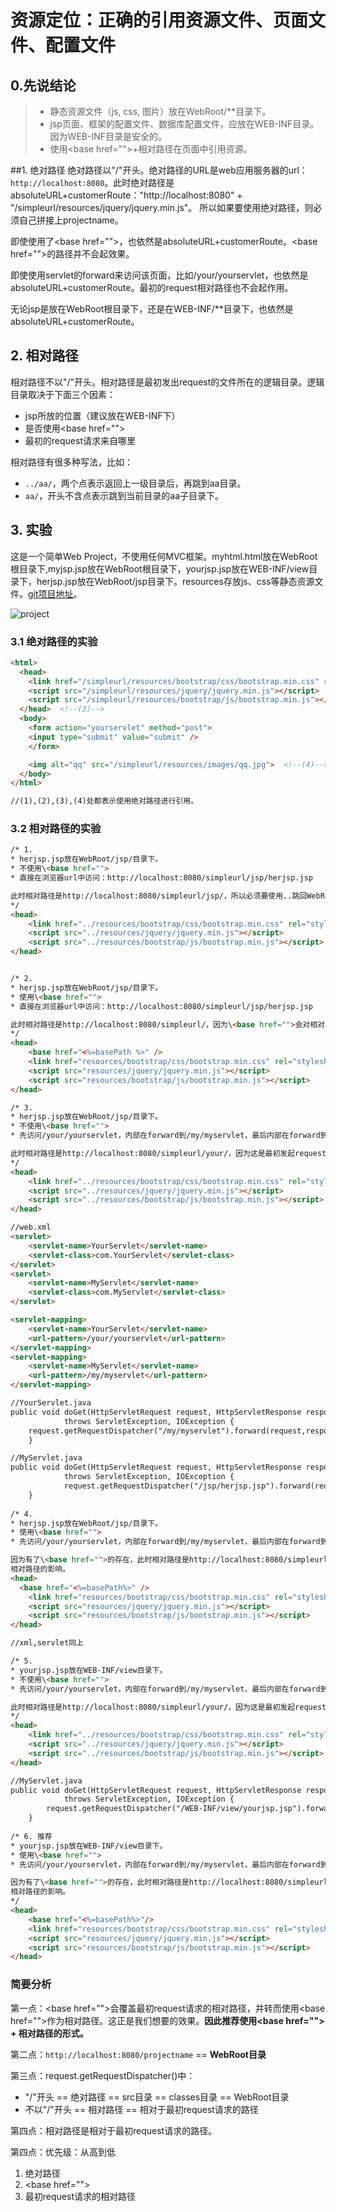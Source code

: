 # 资源定位：正确的引用资源文件、页面文件、配置文件
## 0.先说结论

> * 静态资源文件（js, css, 图片）放在WebRoot/**目录下。
> * jsp页面、框架的配置文件、数据库配置文件，应放在WEB-INF目录。因为WEB-INF目录是安全的。
> * 使用\<base href="">+相对路径在页面中引用资源。

##1. 绝对路径
绝对路径以"/"开头。绝对路径的URL是web应用服务器的url：`http://localhost:8080`。此时绝对路径是absoluteURL+customerRoute："http://localhost:8080" + "/simpleurl/resources/jquery/jquery.min.js"。
所以如果要使用绝对路径，则必须自己拼接上projectname。

即使使用了\<base href="">，也依然是absoluteURL+customerRoute。\<base href="">的路径并不会起效果。

即使使用servlet的forward来访问该页面，比如/your/yourservlet，也依然是absoluteURL+customerRoute。最初的request相对路径也不会起作用。

无论jsp是放在WebRoot根目录下，还是在WEB-INF/**目录下，也依然是absoluteURL+customerRoute。

## 2. 相对路径
相对路径不以"/"开头。相对路径是最初发出request的文件所在的逻辑目录。逻辑目录取决于下面三个因素：

* jsp所放的位置（建议放在WEB-INF下）
* 是否使用\<base href="">
* 最初的request请求来自哪里

相对路径有很多种写法，比如：

* `../aa/`，两个点表示返回上一级目录后，再跳到aa目录。
* `aa/`，开头不含点表示跳到当前目录的aa子目录下。


## 3. 实验
这是一个简单Web Project，不使用任何MVC框架。myhtml.html放在WebRoot根目录下,myjsp.jsp放在WebRoot根目录下，yourjsp.jsp放在WEB-INF/view目录下，herjsp.jsp放在WebRoot/jsp目录下。resources存放js、css等静态资源文件。[git项目地址](https://git.oschina.net/iSingular/simlpleurl.git)。

![project](http://ww1.sinaimg.cn/mw690/0065Y1avgw1fa98bax7uaj308p0ayaaw.jpg)

### 3.1 绝对路径的实验
```html
<html>
  <head>
    <link href="/simpleurl/resources/bootstrap/css/bootstrap.min.css" rel="stylesheet">  <!--(1)-->
    <script src="/simpleurl/resources/jquery/jquery.min.js"></script>  <!--(2)-->  
    <script src="/simpleurl/resources/bootstrap/js/bootstrap.min.js"></script>
  </head>  <!--(3)-->
  <body>
    <form action="yourservlet" method="post">
    <input type="submit" value="submit" />
    </form>

    <img alt="qq" src="/simpleurl/resources/images/qq.jpg">  <!--(4)-->
  </body>
</html>

//(1),(2),(3),(4)处都表示使用绝对路径进行引用。
```



### 3.2 相对路径的实验
```html
/* 1. 
* herjsp.jsp放在WebRoot/jsp/目录下。
* 不使用\<base href="">
* 直接在浏览器url中访问：http://localhost:8080/simpleurl/jsp/herjsp.jsp

此时相对路径是http://localhost:8080/simpleurl/jsp/，所以必须要使用..跳回WebRoot目录。
*/
<head>
	<link href="../resources/bootstrap/css/bootstrap.min.css" rel="stylesheet">  
	<script src="../resources/jquery/jquery.min.js"></script>  
	<script src="../resources/bootstrap/js/bootstrap.min.js"></script>
</head>


/* 2. 
* herjsp.jsp放在WebRoot/jsp/目录下。
* 使用\<base href="">
* 直接在浏览器url中访问：http://localhost:8080/simpleurl/jsp/herjsp.jsp

此时相对路径是http://localhost:8080/simpleurl/，因为\<base href="">会对相对路径起作用。
*/
<head>
	<base href="<%=basePath %>" />    
	<link href="resources/bootstrap/css/bootstrap.min.css" rel="stylesheet">  
	<script src="resources/jquery/jquery.min.js"></script>  
	<script src="resources/bootstrap/js/bootstrap.min.js"></script>
</head>

/* 3. 
* herjsp.jsp放在WebRoot/jsp/目录下。
* 不使用\<base href="">
* 先访问/your/yourservlet，内部在forward到/my/myservlet，最后内部在forward到herjsp.jsp

此时相对路径是http://localhost:8080/simpleurl/your/，因为这是最初发起request的相对路径。由于多了一层your，所以需要..跳回到http://localhost:8080/simpleurl
*/
<head>
	<link href="../resources/bootstrap/css/bootstrap.min.css" rel="stylesheet">  
	<script src="../resources/jquery/jquery.min.js"></script>  
	<script src="../resources/bootstrap/js/bootstrap.min.js"></script>
</head>

//web.xml
<servlet>
    <servlet-name>YourServlet</servlet-name>
    <servlet-class>com.YourServlet</servlet-class>
</servlet>
<servlet>
    <servlet-name>MyServlet</servlet-name>
    <servlet-class>com.MyServlet</servlet-class>
</servlet>

<servlet-mapping>
    <servlet-name>YourServlet</servlet-name>
    <url-pattern>/your/yourservlet</url-pattern>
</servlet-mapping>
<servlet-mapping>
    <servlet-name>MyServlet</servlet-name>
    <url-pattern>/my/myservlet</url-pattern>
</servlet-mapping>

//YourServlet.java
public void doGet(HttpServletRequest request, HttpServletResponse response)
			throws ServletException, IOException {	        
	request.getRequestDispatcher("/my/myservlet").forward(request,response);
	}

//MyServlet.java
public void doGet(HttpServletRequest request, HttpServletResponse response)
			throws ServletException, IOException {	            
			request.getRequestDispatcher("/jsp/herjsp.jsp").forward(request,response);
	}
	
/* 4. 
* herjsp.jsp放在WebRoot/jsp/目录下。
* 使用\<base href="">
* 先访问/your/yourservlet，内部在forward到/my/myservlet，最后内部在forward到herjsp.jsp

因为有了\<base href="">的存在，此时相对路径是http://localhost:8080/simpleurl/，我们并不会受最初request
相对路径的影响。
<head>
  <base href="<%=basePath%>" />
	<link href="resources/bootstrap/css/bootstrap.min.css" rel="stylesheet">  
	<script src="resources/jquery/jquery.min.js"></script>  
	<script src="resources/bootstrap/js/bootstrap.min.js"></script>
</head>

//xml,servlet同上

/* 5. 
* yourjsp.jsp放在WEB-INF/view目录下。
* 不使用\<base href="">
* 先访问/your/yourservlet，内部在forward到/my/myservlet，最后内部在forward到yourjsp.jsp

此时相对路径是http://localhost:8080/simpleurl/your/，因为这是最初发起request的相对路径。由于多了一层your，所以需要..跳回到http://localhost:8080/simpleurl。这与jsp在WEB-INF/**的第几层无关。
*/
<head>
	<link href="../resources/bootstrap/css/bootstrap.min.css" rel="stylesheet">  
	<script src="../resources/jquery/jquery.min.js"></script>  
	<script src="../resources/bootstrap/js/bootstrap.min.js"></script>
</head>

//MyServlet.java
public void doGet(HttpServletRequest request, HttpServletResponse response)
			throws ServletException, IOException {
		request.getRequestDispatcher("/WEB-INF/view/yourjsp.jsp").forward(request,response);
	}
	
/* 6. 推荐
* yourjsp.jsp放在WEB-INF/view目录下。
* 使用\<base href="">
* 先访问/your/yourservlet，内部在forward到/my/myservlet，最后内部在forward到yourjsp.jsp

因为有了\<base href="">的存在，此时相对路径是http://localhost:8080/simpleurl/，我们并不会受最初request
相对路径的影响。
*/
<head>
  	<base href="<%=basePath%>"/>
	<link href="resources/bootstrap/css/bootstrap.min.css" rel="stylesheet">  
	<script src="resources/jquery/jquery.min.js"></script>  
	<script src="resources/bootstrap/js/bootstrap.min.js"></script>
</head>
```

### 简要分析
第一点：\<base href="">会覆盖最初request请求的相对路径，并转而使用\<base href="">作为相对路径。这正是我们想要的效果。**因此推荐使用\<base href=""> + 相对路径的形式。**

第二点：`http://localhost:8080/projectname` == **WebRoot目录**

第三点：request.getRequestDispatcher()中：

* "/"开头 == 绝对路径 == src目录 == classes目录 == WebRoot目录
* 不以"/"开头 == 相对路径 == 相对于最初request请求的路径

第四点：相对路径是相对于最初request请求的路径。

第四点：优先级：从高到低

1. 绝对路径
2. \<base href="">
3. 最初request请求的相对路径